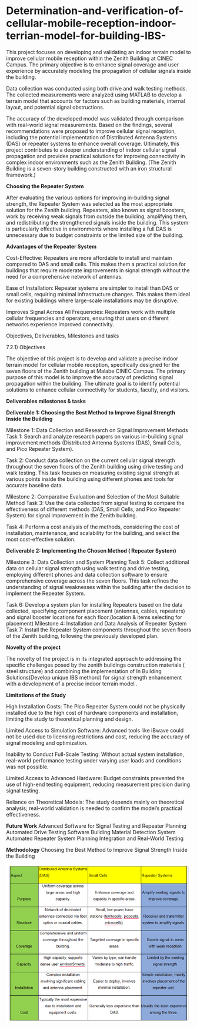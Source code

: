 # Determination-and-verification-of-cellular-mobile-reception-indoor-terrian-model-for-building-IBS-
This project focuses on developing and validating an indoor terrain model to improve cellular mobile reception within the Zenith Building at CINEC Campus. The primary objective is to enhance signal coverage and user experience by accurately modeling the propagation of cellular signals inside the building.

Data collection was conducted using both drive and walk testing methods. The collected measurements were analyzed using MATLAB to develop a terrain model that accounts for factors such as building materials, internal layout, and potential signal obstructions.

The accuracy of the developed model was validated through comparison with real-world signal measurements. Based on the findings, several recommendations were proposed to improve cellular signal reception, including the potential implementation of Distributed Antenna Systems (DAS) or repeater systems to enhance overall coverage.
Ultimately, this project contributes to a deeper understanding of indoor cellular signal propagation and provides practical solutions for improving connectivity in complex indoor environments such as the Zenith Building.
(The Zenith Building is a seven-story building constructed with an iron structural framework.)



**Choosing the Repeater System**

After evaluating the various options for improving in-building signal strength, the Repeater System was selected as the most appropriate solution for the Zenith building. Repeaters, also known as signal boosters, work by receiving weak signals from outside the building, amplifying them, and redistributing the strengthened signals inside the building. This system is particularly effective in environments where installing a full DAS is unnecessary due to budget constraints or the limited size of the building.

**Advantages of the Repeater System**

Cost-Effective: Repeaters are more affordable to install and maintain compared to DAS and small cells. This makes them a practical solution for buildings that require moderate improvements in signal strength without the need for a comprehensive network of antennas.

Ease of Installation: Repeater systems are simpler to install than DAS or small cells, requiring minimal infrastructure changes. This makes them ideal for existing buildings where large-scale installations may be disruptive.

Improves Signal Across All Frequencies: Repeaters work with multiple cellular frequencies and operators, ensuring that users on different networks experience improved connectivity.

 Objectives, Deliverables, Milestones and tasks

7.2.1) Objectives

The objective of this project is to develop and validate a precise indoor terrain model for cellular mobile reception, specifically designed for the seven floors of the Zenith building at Malabe CINEC Campus. The primary purpose of this model is to improve the accuracy of predicting signal propagation within the building. The ultimate goal is to identify potential solutions to enhance cellular connectivity for students, faculty, and visitors.

**Deliverables milestones & tasks**

**Deliverable 1: Choosing the Best Method to Improve Signal Strength Inside the Building**

Milestone 1: Data Collection and Research on Signal Improvement Methods
Task 1: Search and analyze research papers on various in-building signal improvement methods (Distributed Antenna Systems (DAS), Small Cells, and Pico Repeater System).

Task 2: Conduct data collection on the current cellular signal strength throughout the seven floors of the Zenith building using drive testing and walk testing.
This task focuses on measuring existing signal strength at various points inside the building using different phones and tools for accurate baseline data.

Milestone 2: Comparative Evaluation and Selection of the Most Suitable Method
Task 3: Use the data collected from signal testing to compare the effectiveness of different methods (DAS, Small Cells, and Pico Repeater System) for signal improvement in the Zenith building.

Task 4: Perform a cost analysis of the methods, considering the cost of installation, maintenance, and scalability for the building, and select the most cost-effective solution.

**Deliverable 2: Implementing the Chosen Method ( Repeater System)**

Milestone 3: Data Collection and System Planning
Task 5: Collect additional data on cellular signal strength using walk testing and drive testing, employing different phones and data collection software to ensure comprehensive coverage across the seven floors.
This task refines the understanding of signal weaknesses within the building after the decision to implement the Repeater System.

Task 6: Develop a system plan for installing  Repeaters based on the data collected, specifying component placement (antennas, cables, repeaters) and signal booster locations for each floor.(location & items selecting for  placement)
Milestone 4: Installation and Data Analysis of Repeater System
Task 7: Install the Repeater System components throughout the seven floors of the Zenith building, following the previously developed plan.

**Novelty of the project**

The novelty of  the project is in its integrated  approach  to addressing the specific  challenges  posed by the zenith buildings construction materials ( steel structure) and combining the implementation of In Building Solutions(Develop unique IBS methord)  for signal strength enhancement  with  a development of a precise indoor terrain  model .

**Limitations of the Study**

High Installation Costs:
The Pico Repeater System could not be physically installed due to the high cost of hardware components and installation, limiting the study to theoretical planning and design.

Limited Access to Simulation Software:
Advanced tools like iBwave could not be used due to licensing restrictions and cost, reducing the accuracy of signal modeling and optimization.

Inability to Conduct Full-Scale Testing:
Without actual system installation, real-world performance testing under varying user loads and conditions was not possible.

Limited Access to Advanced Hardware:
Budget constraints prevented the use of high-end testing equipment, reducing measurement precision during signal testing.

Reliance on Theoretical Models:
The study depends mainly on theoretical analysis; real-world validation is needed to confirm the model’s practical effectiveness.

**Future Work**
Advanced Software for Signal Testing and Repeater Planning
Automated Drive Testing Software
Building Material Detection System
Automated Repeater System Planning
Integration and Real-World Testing

**Methodology**
Choosing the Best Method to Improve Signal Strength Inside the Building

![image alt](https://github.com/Jayaninadeera99/Determination-and-verification-of-cellular-mobile-reception-indoor-terrian-model-for-building-IBS-/blob/3832c8b6fe15907d73bd80f9166ee178aaa634ef/methodology.png)



